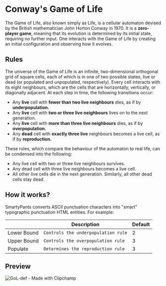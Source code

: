 # Conway's Game of Life

The Game of Life, also known simply as Life, is a cellular automaton devised by the British mathematician John Horton Conway in 1970. It is a **zero-player game**, meaning that its evolution is determined by its initial state, requiring no further input. One interacts with the Game of Life by creating an initial configuration and observing how it evolves.


## Rules

The universe of the Game of Life is an infinite, two-dimensional orthogonal grid of square cells, each of which is in one of two possible states, live or dead (or populated and unpopulated, respectively). Every cell interacts with its eight neighbours, which are the cells that are horizontally, vertically, or diagonally adjacent. At each step in time, the following transitions occur:

- Any **live** cell with **fewer than two live neighbours** dies, as if by **underpopulation.**
- Any **live** cell with **two or three live neighbours** lives on to the next generation.
- Any **live** cell with **more than three live neighbours** dies, as if by **overpopulation.**
- Any **dead** cell with **exactly three live** neighbours becomes a live cell, as if by **reproduction.**

These rules, which compare the behaviour of the automaton to real life, can be condensed into the following:

- Any live cell with two or three live neighbours survives.
- Any dead cell with three live neighbours becomes a live cell.
- All other live cells die in the next generation. Similarly, all other dead cells stay dead.


## How it works?

SmartyPants converts ASCII punctuation characters into "smart" typographic punctuation HTML entities. For example:

|                |Description                          |Default|
|----------------|------------------------------------|-----------------------------|
|Lower Bound 	 |`Controls the underpopulation rule` | 2|
|Upper Bound     |`Controls the overpopulation rule`  | 3|
|Populate        |`Determines the reproduction rule`  | 3|

## Preview

![GoL-def - Made with Clipchamp](https://user-images.githubusercontent.com/48869563/218652910-dfe68add-9d5d-4827-bb99-c966dae01f45.gif)
